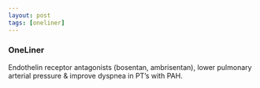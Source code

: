 ```yaml
---
layout: post
tags: [oneliner]
---
```



### OneLiner

Endothelin receptor antagonists (bosentan, ambrisentan), lower pulmonary arterial pressure & improve dyspnea in PT’s with PAH.
